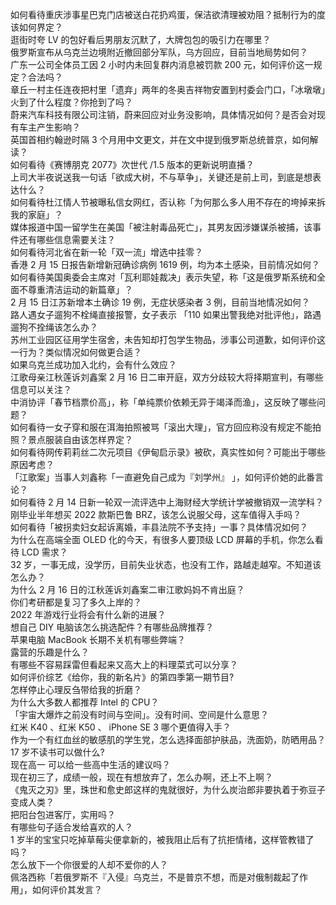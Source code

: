 如何看待重庆涉事星巴克门店被送白花扔鸡蛋，保洁欲清理被劝阻？抵制行为的度该如何界定？  
逛街时夸 LV 的包好看后男朋友沉默了，大牌包包的吸引力在哪里？  
俄罗斯宣布从乌克兰边境附近撤回部分军队，乌方回应，目前当地局势如何？  
广东一公司全体员工因 2 小时内未回复群内消息被罚款 200 元，如何评价这一规定？合法吗？  
章丘一村主任连夜把村里「遗弃」两年的冬奥吉祥物安置到村委会门口，「冰墩墩」火到了什么程度？你抢到了吗？  
蔚来汽车科技有限公司注销，蔚来回应对业务没影响，具体情况如何？是否会对现有车主产生影响？  
英国首相约翰逊时隔 3 个月用中文更文，并在文中提到俄罗斯总统普京，如何解读？  
如何看待《赛博朋克 2077》次世代 /1.5 版本的更新说明直播？  
上司大半夜说送我一句话「欲成大树，不与草争」，关键还是前上司，到底是想表达什么？  
如何看待杜江情人节被曝私信女网红，否认称「为何那么多人用不存在的垮掉来拆我的家庭」？  
媒体报道中国一留学生在美国「被注射毒品死亡」，其男友因涉嫌谋杀被捕，该事件还有哪些信息需要关注？  
如何看待河北省在新一轮「双一流」增选中挂零？  
香港 2 月 15 日报告新增新冠确诊病例 1619 例，均为本土感染，目前情况如何？  
如何看待美国奥委会主席对「瓦利耶娃裁决」表示失望，称「这是俄罗斯系统和全面不尊重清洁运动的新篇章」？  
2 月 15 日江苏新增本土确诊 19 例，无症状感染者 3 例，目前当地情况如何？  
路人遇女子遛狗不栓绳直接报警，女子表示 「110 如果出警我绝对批评他」，路遇遛狗不拴绳该怎么办？  
苏州工业园区征用学生宿舍，未告知却打包学生物品，涉事公司道歉，如何评价这一行为？类似情况如何做更合适？  
如果乌克兰成功加入北约，会有什么效应？  
江歌母亲江秋莲诉刘鑫案 2 月 16 日二审开庭，双方分歧较大将择期宣判，有哪些信息可以关注？  
中消协评「春节档票价高」，称「单纯票价依赖无异于竭泽而渔」，这反映了哪些问题？  
如何看待一女子穿和服在洱海拍照被骂「滚出大理」，官方回应称没有规定不能拍照？景点服装自由该怎样界定？  
如何看待网传莉莉丝二次元项目《伊甸启示录》被砍，真实性如何？可能出于哪些原因考虑？  
「江歌案」当事人刘鑫称「一直避免自己成为『刘学州』 」，如何评价她的此番言论？  
如何看待 2 月 14 日新一轮双一流评选中上海财经大学统计学被撤销双一流学科？  
刚毕业半年想买 2022 款斯巴鲁 BRZ，该怎么说服父母，这车值得入手吗？  
如何看待「被拐卖妇女起诉离婚，丰县法院不予支持」一事？具体情况如何？  
为什么在高端全面 OLED 化的今天，有很多人要顶级 LCD 屏幕的手机，你怎么看待 LCD 需求？  
32 岁，一事无成，没学历，目前失业状态，也没有工作，路越走越窄。不知道该怎么办？  
为什么 2 月 16 日的江秋莲诉刘鑫案二审江歌妈妈不肯出庭？  
你们考研都是复习了多久上岸的？  
2022 年游戏行业将会有什么新的进展？  
想自己 DIY 电脑该怎么挑选配件？有哪些品牌推荐？  
苹果电脑 MacBook 长期不关机有哪些弊端？  
露营的乐趣是什么？  
有哪些不容易踩雷但看起来又高大上的料理菜式可以分享？  
如何评价综艺《给你，我的新名片》的第四季第一期节目?  
怎样停止心理反刍带给我的折磨？  
为什么大多数人都推荐 Intel 的 CPU？  
「宇宙大爆炸之前没有时间与空间」。没有时间、空间是什么意思？  
红米 K40 、红米 K50 、 iPhone SE 3 哪个更值得入手？  
作为一个有红血丝的敏感肌的学生党，怎么选择面部护肤品，洗面奶，防晒用品？  
17 岁不读书可以做什么?  
现在高一 可以给一些高中生活的建议吗？  
现在初三了，成绩一般，现在有想放弃了，怎么办啊，还上不上啊？  
《鬼灭之刃》里，珠世和愈史郎这样的鬼就很好，为什么炭治郎非要执着于弥豆子变成人类？  
把阳台包进客厅，实用吗？  
有哪些句子适合发给喜欢的人？  
1 岁半的宝宝只吃掉草莓尖便拿新的，被我阻止后有了抗拒情绪，这样管教错了吗？  
怎么放下一个你很爱的人却不爱你的人？  
佩洛西称「若俄罗斯不『入侵』乌克兰，不是普京不想，而是对俄制裁起了作用」，如何评价其发言？  
